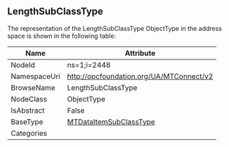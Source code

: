 <!-- objecttype -->
## LengthSubClassType
  
<!-- end of text -->
The representation of the LengthSubClassType ObjectType in the address space is shown in the following table:  

|Name|Attribute|
|---|---|
|NodeId|ns=1;i=2448|
|NamespaceUri|http://opcfoundation.org/UA/MTConnect/v2|
|BrowseName|LengthSubClassType|
|NodeClass|ObjectType|
|IsAbstract|False|
|BaseType|[MTDataItemSubClassType](../../ObjectTypes/MTDataItemSubClassType/readme.md)|
|Categories||

